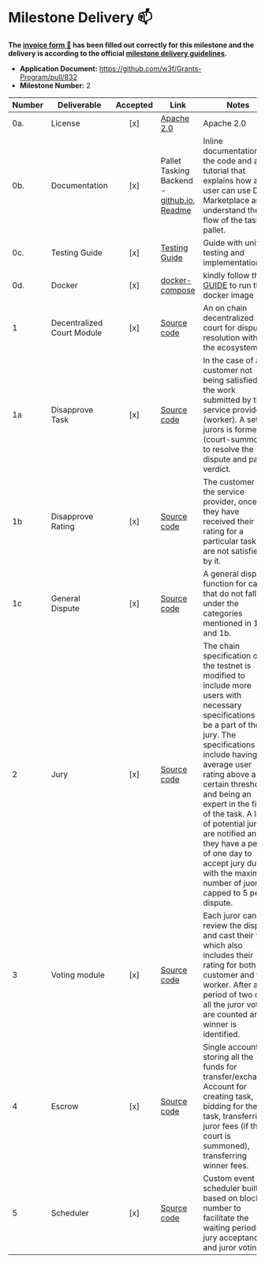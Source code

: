 # Milestone Delivery :mailbox:

**The [invoice form :pencil:](https://docs.google.com/forms/d/e/1FAIpQLSfmNYaoCgrxyhzgoKQ0ynQvnNRoTmgApz9NrMp-hd8mhIiO0A/viewform) has been filled out correctly for this milestone and the delivery is according to the official [milestone delivery guidelines](https://github.com/w3f/Grants-Program/blob/master/docs/milestone-deliverables-guidelines.md).**  
* **Application Document:** https://github.com/w3f/Grants-Program/pull/832
* **Milestone Number:** 2


| Number | Deliverable | Accepted | Link | Notes |
| ------ | ----------- | :------: | ---- |----------------- |
| 0a. | License | [x] | [Apache 2.0](https://github.com/WowLabz/tasking_backend/blob/main/LICENSE)| Apache 2.0 |
| 0b.  | Documentation | [x] | Pallet Tasking Backend - [github.io](https://github.com/WowLabz/dot-marketplace-v2/blob/Phase2_Milestone2/pallets/pallet-tasking/src/lib.rs), [Readme](https://github.com/WowLabz/dot-marketplace-v2/blob/Phase2_Milestone2/README.md) | Inline documentation of the code and a tutorial that explains how a user can use DOT Marketplace and understand the flow of the tasking pallet. |
| 0c.  | Testing Guide | [x] | [Testing Guide](https://github.com/WowLabz/tasking_backend/blob/Phase1_Milestone2/TestingGuide.md)| Guide with unit testing and implementations |
| 0d. | Docker | [x] | [docker-compose](https://github.com/WowLabz/dot_marketplace_docker/blob/Phase1_Milestone2/docker-compose.yml)| kindly follow the [GUIDE](https://github.com/WowLabz/tasking_backend/blob/Phase1_Milestone2/TestingGuide.md) to run the docker image |
| 1 | Decentralized Court Module | [x] | [Source code](https://github.com/WowLabz/tasking_backend/blob/pallet_court/pallets/pallet-tasking/src/lib.rs)| An on chain decentralized court for dispute resolution within the ecosystem. |
| 1a | Disapprove Task | [x] | [Source code](https://github.com/WowLabz/tasking_backend/blob/pallet_court/pallets/pallet-tasking/src/lib.rs)| In the case of a customer not being satisfied by the work submitted by the service provider (worker). A set of jurors is formed (court-summon) to resolve the dispute and pass a verdict. |
| 1b | Disapprove Rating | [x] | [Source code](https://github.com/WowLabz/tasking_backend/blob/pallet_court/pallets/pallet-tasking/src/lib.rs#:~:text=pub%20fn%20disapprove_rating)| The customer or the service provider, once they have received their rating for a particular task and are not satisfied by it. |
| 1c | General Dispute | [x] | [Source code](https://github.com/WowLabz/tasking_backend/blob/pallet_court/pallets/pallet-tasking/src/lib.rs)| A general dispute function for cases that do not fall under the categories mentioned in 1a and 1b. |
| 2 | Jury | [x] | [Source code](https://github.com/WowLabz/tasking_backend/blob/pallet_court/pallets/pallet-tasking/src/lib.rs)| The chain specification of the testnet is modified to include more users with necessary specifications to be a part of the jury. The specifications include having average user rating above a certain threshold and being an expert in the field of the task. A list of potential jurors are notified and they have a period of one day to accept jury duty, with the maximum number of juors capped to 5 per dispute. |
| 3 | Voting module | [x] | [Source code](https://github.com/WowLabz/tasking_backend/blob/pallet_court/pallets/pallet-tasking/src/lib.rs)| Each juror can review the dispute and cast their vote which also includes their rating for both the customer and the worker. After a period of two days all the juror votes are counted and a winner is identified. |
| 4 | Escrow | [x] | [Source code](https://github.com/WowLabz/tasking_backend/blob/pallet_court/pallets/pallet-tasking/src/lib.rs)| Single account for storing all the funds for transfer/exchange. Account for creating task, bidding for the task, transferring juror fees (if the court is summoned), transferring winner fees. |
| 5 | Scheduler | [x] | [Source code](https://github.com/WowLabz/tasking_backend/blob/pallet_court/pallets/pallet-tasking/src/lib.rs)| Custom event scheduler built based on block number to facilitate the waiting periods for jury acceptance and juror voting. |
  
